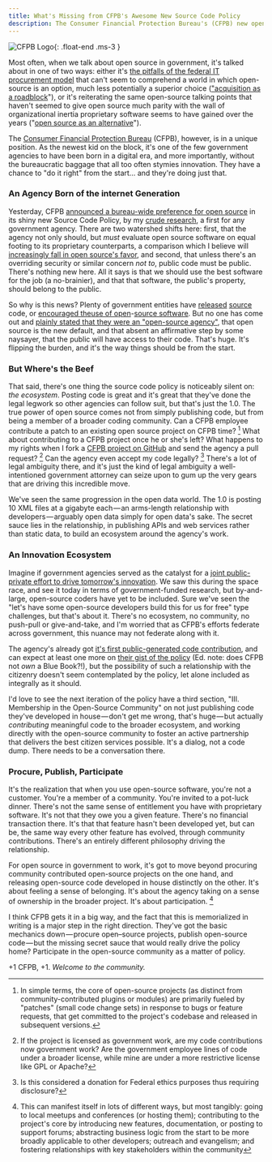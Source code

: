 ```yaml
---
title: What's Missing from CFPB's Awesome New Source Code Policy
description: The Consumer Financial Protection Bureau's (CFPB) new open source policy is a great start, but should go further
---
```


![CFPB Logo](http://www.treasury.gov/press-center/news/PublishingImages/CFPB.jpg "CFPB Logo"){: .float-end .ms-3 }

Most often, when we talk about open source in government, it's talked about in one of two ways: either it's [the pitfalls of the federal IT procurement model](https://ben.balter.com/2011/11/29/towards-a-more-agile-government/) that can't seem to comprehend a world in which open-source is an option, much less potentially a superior choice (["acquisition as a roadblock](http://radar.oreilly.com/2011/09/open-source-government-it-goscon.html)"), or it's reiterating the same open-source talking points that haven't seemed to give open source much parity with the wall of organizational inertia proprietary software seems to have gained over the years ("[open source as an alternative](http://benbalter.github.com/open-source-alternatives/)").

The [Consumer Financial Protection Bureau](http://cfpb.gov) (CFPB), however, is in a unique position. As the newest kid on the block, it's one of the few government agencies to have been born in a digital era, and more importantly, without the bureaucratic baggage that all too often stymies innovation. They have a chance to "do it right" from the start… and they're doing just that.

### An Agency Born of the internet Generation

Yesterday, CFPB [announced a bureau-wide preference for open source](http://cfpb.github.io/source-code-policy/) in its shiny new Source Code Policy, by my [crude research](http://www.google.com/search?sugexp=chrome,mod=4&sourceid=chrome&ie=UTF-8&q=source+code+policy+site%3A.gov), a first for any government agency. There are two watershed shifts here: first, that the agency not only should, but *must* evaluate open source software on equal footing to its proprietary counterparts, a comparison which I believe will [increasingly fall in open source's favor](http://www.amazon.com/The-Wealth-Networks-Production-ebook/dp/B0015GWX0S?tag=benbalter07-20), and second, that unless there's an overriding security or similar concern *not to*, public code must be public. There's nothing new here. All it says is that we should use the best software for the job (a no-brainier), and that that software, the public's property, should belong to the public.

So why is this news? Plenty of government entities have [released](http://www.fcc.gov/blog/contributing-code-back-fcc-govs-open-source-feedback-loop) [source](http://www.whitehouse.gov/blog/2011/02/11/whitehousegov-releases-second-set-open-source-code) code, or [encouraged the](https://www.gov.uk/government/publications/open-source-procurement-toolkit)[use of open](http://www.finance.gov.au/files/2012/04/AGuidetoOpenSourceSoftware.pdf)-[source software](http://www.tekno.dk/pdf/projekter/p03_opensource_paper_english.pdf). But no one has come out and [plainly stated that they were an "open-source agency"](https://twitter.com/#!/victorzapanta/status/189390759181557760), that open source is the new default, and that absent an affirmative step by some naysayer, that the public will have access to their code. That's huge. It's flipping the burden, and it's the way things should be from the start.

### But Where's the Beef

That said, there's one thing the source code policy is noticeably silent on: *the ecosystem*. Posting code is great and it's great that they've done the legal legwork so other agencies can follow suit, but that's just the 1.0. The true power of open source comes not from simply publishing code, but from being a member of a broader coding community. Can a CFPB employee contribute a patch to an existing open source project on CFPB time? [^1] What about contributing to a CFPB project once he or she's left? What happens to my rights when I fork a [CFPB project on GitHub](http://github.com/cfpb) and send the agency a pull request? [^2] Can the agency even accept my code legally? [^3] There's a lot of legal ambiguity there, and it's just the kind of legal ambiguity a well-intentioned government attorney can seize upon to gum up the very gears that are driving this incredible move.

We've seen the same progression in the open data world. The 1.0 is posting 10 XML files at a gigabyte each — an arms-length relationship with developers — arguably open data simply for open data's sake. The secret sauce lies in the relationship, in publishing APIs and web services rather than static data, to build an ecosystem around the agency's work.

### An Innovation Ecosystem

Imagine if government agencies served as the catalyst for a [joint public-private effort to drive tomorrow's innovation](https://ben.balter.com/2012/03/05/wordpress-for-government-and-enterprise/). We saw this during the space race, and see it today in terms of government-funded research, but by-and-large, open-source coders have yet to be included. Sure we've seen the "let's have some open-source developers build this for us for free" type challenges, but that's about it. There's no ecosystem, no community, no push-pull or give-and-take, and I'm worried that as CFPB's efforts federate across government, this nuance may not federate along with it.

The agency's already got [it's first public-generated code contribution](https://github.com/cfpb/transit_subsidy/pull/1), and can expect at least one more on [their gist of the policy](https://gist.github.com/2343578) (Ed. note: does CFPB not *own* a Blue Book?!), but the possibility of such a relationship with the citizenry doesn't seem contemplated by the policy, let alone included as integrally as it should.

I'd love to see the next iteration of the policy have a third section, "III. Membership in the Open-Source Community" on not just publishing code they've developed in house — don't get me wrong, that's huge — but actually *contributing* meaningful code to the broader ecosystem, and working directly with the open-source community to foster an active partnership that delivers the best citizen services possible. It's a dialog, not a code dump. There needs to be a conversation there.

### Procure, Publish, Participate

It's the realization that when you use open-source software, you're not a customer. You're a member of a community. You're invited to a pot-luck dinner. There's not the same sense of entitlement you have with proprietary software. It's not that they owe you a given feature. There's no financial transaction there. It's that that feature hasn't been developed yet, but can be, the same way every other feature has evolved, through community contributions. There's an entirely different philosophy driving the relationship.

For open source in government to work, it's got to move beyond procuring community contributed open-source projects on the one hand, and releasing open-source code developed in house distinctly on the other. It's about feeling a sense of belonging. It's about the agency taking on a sense of ownership in the broader project. It's about participation. [^4]

I think CFPB gets it in a big way, and the fact that this is memorialized in writing is a major step in the right direction. They've got the basic mechanics down — procure open–source projects, publish open-source code — but the missing secret sauce that would really drive the policy home? Participate in the open-source community as a matter of policy.

\+1 CFPB, +1. *Welcome to the community.*

[^1]: In simple terms, the core of open-source projects (as distinct from community-contributed plugins or modules) are primarily fueled by "patches" (small code change sets) in response to bugs or feature requests, that get committed to the project's codebase and released in subsequent versions.

[^2]: If the project is licensed as government work, are my code contributions now government work? Are the government employee lines of code under a broader license, while mine are under a more restrictive license like GPL or Apache?

[^3]: Is this considered a donation for Federal ethics purposes thus requiring disclosure?

[^4]: This can manifest itself in lots of different ways, but most tangibly: going to local meetups and conferences (or hosting them); contributing to the project's core by introducing new features, documentation, or posting to support forums; abstracting business logic from the start to be more broadly applicable to other developers; outreach and evangelism; and fostering relationships with key stakeholders within the community
